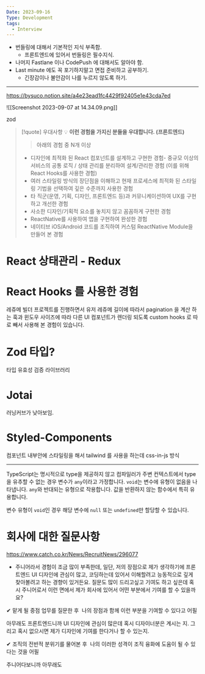 ```yaml
---
Date: 2023-09-16
Type: Development
tags:
  - Interview
---
```

- 번들링에 대해서 기본적인 지식 부족함.
	- 프론트엔드에 있어서 번들링은 필수지식.
- 나머지 Fastlane 이나 CodePush 에 대해서도 알아야 함.
- Last minute 에도 꼭 포기하지말고 면접 준비하고 공부하기.
	- 긴장감이나 불안감이 나를 누르지 않도록 하기.

-----

https://bysuco.notion.site/a4e23ead1fc4429f92405e1e43cda7ed


![[Screenshot 2023-09-07 at 14.34.09.png]]

zod 

> [!quote] 우대사항
> 💡 **이런 경험을 가지신 분들을 우대합니다. (프론트엔드)**
> > 아래의 경험 중 N개 이상
> - 디자인에 최적화 된 React 컴포넌트를 설계하고 구현한 경험- 중규모 이상의 서비스의 공통 로직 / 상태 관리를 분리하여 설계/관리한 경험 (이를 위해 React Hooks를 사용한 경험)
> - 여러 스타일링 방식의 장단점을 이해하고 현재 프로세스에 최적화 된 스타일링 기법을 선택하여 깊은 수준까지 사용한 경험
> - 타 직군(운영, 기획, 디자인, 프론트엔드 등)과 커뮤니케이션하여 UX를 구현하고 개선한 경험
> - 사소한 디자인/기획적 요소를 놓치지 않고 꼼꼼하게 구현한 경험
> - ReactNative를 사용하여 앱을 구현하여 완성한 경험
> - 네이티브 iOS/Android 코드를 조직하여 커스텀 ReactNative Module을 만들어 본 경험
# React 상태관리 - Redux
# React Hooks 를 사용한 경험

레쥬메 빌더 프로젝트를 진행하면서 유저 레쥬메 길이에 따라서 pagination 을 계산 하는 훅과 윈도우 사이즈에 따라 다른 UI 컴포넌트가 렌더링 되도록 custom hooks 로 따로 빼서 사용해 본 경험이 있습니다.
# Zod 타입?
타입 유효성 검증 라이브러리
# Jotai
러닝커브가 낮아보임.
# Styled-Components
컴포넌트 내부안에 스타일링을 해서 
tailwind 를 사용을 하는데 
css-in-js 방식

----

TypeScript는 명시적으로 type을 제공하지 않고 컴파일러가 주변 컨텍스트에서 type을 유추할 수 없는 경우 변수가 `any`이라고 가정합니다.
`void`는 변수에 유형이 없음을 나타냅니다. `any`와 반대되는 유형으로 작용합니다. 값을 반환하지 않는 함수에서 특히 유용합니다.

변수 유형이 `void`인 경우 해당 변수에 `null` 또는 `undefined`만 할당할 수 있습니다.



# 회사에 대한 질문사항
https://www.catch.co.kr/News/RecruitNews/296077


- 주니어라서 경험이 조금 많이 부족한데, 일단, 저의 장점으로 제가 생각하기에 프론트엔드 UI 디자인에 관심이 많고, 코딩하는데 있어서 이해할려고 능동적으로 깊게 찾아볼려고 하는 경향이 있거든요. 질문도 많이 드리고싶고 기여도 하고 싶은데 혹시 주니어로서 이런 면에서 제가 회사에 있어서 어떤 부분에서 기여를 할 수 있을까요? 


✔ 맡게 될 중점 업무를 질문한 후 
나의 장점과 함께 이런 부분을 기여할 수 있다고 어필

아무래도 프론트엔드니까 UI 디자인에 관심이 많은데 혹시 디자이너분은 계시는 지. 그리고 혹시 없으시면 제가 디자인에 기여를 한다거나 할 수 있는지. 

✔ 조직의 전반적 분위기를 물어본 후 
나의 이러한 성격이 조직 융화에 도움이 될 수 있다는 것을 어필

주니어다보니까 아무래도 